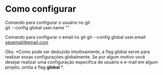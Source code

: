 # Como configurar
Comando para configurar o usuário no git  
	git --config global user.name "<NomeDeUsuario>"

Comando para configurar o email no git
	git --config global user.email <seuemail@email.com>

Obs: *Como pode ser deduzido intuitivamente, a flag global serve para realizar essas configurações globalmente. Se por algum motivo você desejar realizar uma configuração especifica de usuário e e-mail em algum projeto, omita a flag __global__ *.
